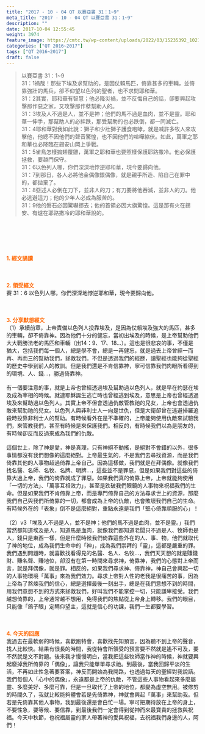 ```yaml
---
title: "2017 - 10 - 04 QT 以賽亞書 31：1~9"
meta_title: "2017 - 10 - 04 QT 以賽亞書 31：1~9"
description: ""
date: 2017-10-04 12:55:45
weight: 3974
feature_image: https://cmtc.tw/wp-content/uploads/2022/03/15235392_10211799862337740_180693556567566654_o-1.webp
categories: ["QT 2016~2017"]
tags: ["QT 2016~2017"]
draft: false
---
```


<blockquote>以賽亞書 31：1~9<br />
31：1禍哉！那些下埃及求幫助的，是因仗賴馬匹，倚靠甚多的車輛，並倚靠強壯的馬兵，卻不仰望以色列的聖者，也不求問耶和華。<br />
31：2其實，耶和華有智慧；他必降災禍，並不反悔自己的話，卻要興起攻擊那作惡之家，又攻擊那作孽幫助人的。<br />
31：3埃及人不過是人，並不是神；他們的馬不過是血肉，並不是靈。耶和華一伸手，那幫助人的必絆跌，那受幫助的也必跌倒，都一同滅亡。<br />
31：4耶和華對我如此說：獅子和少壯獅子護食咆哮，就是喊許多牧人來攻擊他，他總不因他們的聲音驚惶，也不因他們的喧嘩縮伏。如此，萬軍之耶和華也必降臨在錫安山岡上爭戰。<br />
31：5雀鳥怎樣搧翅覆雛，萬軍之耶和華也要照樣保護耶路撒冷。他必保護拯救，要越門保守。<br />
31：6以色列人哪，你們深深地悖逆耶和華，現今要歸向他。<br />
31：7到那日，各人必將他金偶像銀偶像，就是親手所造、陷自己在罪中的，都拋棄了。<br />
31：8亞述人必倒在刀下，並非人的刀；有刀要將他吞滅，並非人的刀。他必逃避這刀；他的少年人必成為服苦的。<br />
31：9他的磐石必因驚嚇挪去；他的首領必因大旗驚惶。這是那有火在錫安、有爐在耶路撒冷的耶和華說的。</blockquote><br />
&nbsp;<br />
<br />
&nbsp;<br />
<br />
<span style="color: #ff6600;"><strong>1. </strong><strong>經文誦讀</strong></span><br />
<br />
<span style="color: #ff6600;"><strong> </strong></span><br />
<br />
<span style="color: #ff6600;"><strong>2. </strong><strong>領受經文<br />
</strong></span>賽 31：6 以色列人哪，你們深深地悖逆耶和華，現今要歸向他。<br />
<br />
&nbsp;<br />
<br />
<span style="color: #ff6600;"><strong>3. 分享默想經文<br />
</strong></span>（1）承續前章，上帝責備以色列人投靠埃及，是因為仗賴埃及強大的馬匹，甚多的車輛，卻不倚靠神。因為他們十分的健忘，當初出埃及的時候，是上帝幫助他們大大戰勝法老的馬匹和車輛（出14：9、17、18…）。這也是很悲哀的事，不僅是猶大，包括我們每一個人，總是學不會，總是一再健忘，就是過去上帝曾經一而再、再而三的幫助我們，拯救我們。不但是透過我們的經歷，讀聖經也能夠從聖經的歷史中學到前人的教訓。但是我們還是不肯信靠神，寧可信靠我們肉眼所看得到的環境、人、錢…，勝過倚靠神。<br />
<br />
有一個要注意的事，就是上帝也曾經透過埃及幫助過以色列人，就是早在約瑟在埃及成為宰相的時候。就連耶穌誕生逃亡時也曾經逃到埃及，意思是上帝也曾經透過埃及來幫助過以色列人。其實上帝不但會透過仇敵管教祂的兒女，上帝也會透過仇敵來幫助祂的兒女。以色列人與非利士人一向是世仇，但是大衛卻曾在逃避掃羅追殺時投靠非利士人的幫助。有時候看外在是不準確的，上帝能夠使用仇敵來試驗我們，來管教我們，甚至有時候是來保護我們。相反的，有時候我們以為是朋友的，有時候卻反而反過來成為我們的仇敵。<br />
<br />
這個世上，除了神是愛，神是真理，只有神絕不動搖，是絕對不會錯的以外，很多事情都沒有我們想像的這麼絕對。上帝最生氣的，不是我們去尋找資源，而是我們倚靠其他的人事物超過倚靠上帝自己。因為這樣做，我們就是在拜偶像。就像我們找名醫、名師、名牧、名牌、明牌…，這些並不是罪惡，但是如果我們對這些的倚靠大過上帝，我們的倚靠就成了罪惡。如果我們真的倚靠上帝，上帝就能夠使用「一切的方法」、「萬事互相效力」，甚至是跌破我們眼鏡的人事物來祝福我們的生命。但是如果我們不肯倚靠上帝，而是專門倚靠自己的方法尋求世上的資源，那麼我們自己與我們所倚靠的一切，都會成為上帝的仇敵，也會敗壞我們自己的生命。有時候外在的「表象」倒不是這麼絕對，重點永遠是我們「堅心倚靠順服的心」！<br />
<br />
（2）v3「埃及人不過是人，並不是神；他們的馬不過是血肉，並不是靈。」我們當然都知道埃及是人，知道馬是血肉，就像我們都知道老闆只不過是人、牧師也是人，錢只是東西一樣，但是什麼時候我們倚靠這些外在的人、事、物，他們就取代了神的地位，成為我們生命中的「神」，成為我們崇拜的「靈」，這都是嚴重的罪。我們遇到問題時，就喜歡找看得見的名醫、名人、名牧…，我們天天想的就是賺錢財、賺名聲、賺地位，卻沒有在第一時間來尋求神，倚靠神，我們的心態對上帝而言，就是拜偶像，就是罪。相反的，如果我們尋求神、倚靠神，神自己會興起一切的人事物環境「萬事」來為我們效力。尋求上帝對人性的老我是很痛苦的事，因為上帝為了熬煉我們的信心，總是選擇最後一刻出手，總是在我們意想不到的時間，用我們意想不到的方式來拯救我們，好叫我們不能掌控一切，只能謙卑接受。我們越想倚靠的，上帝通常越不想用，免得我們的焦點從上帝身上轉移。我們的眼目，只能像「鴿子眼」定睛仰望主，這就是信心的功課，我們一生都要學習。<br />
<br />
&nbsp;<br />
<br />
<span style="color: #ff6600;"><strong>4. 今天的回應<br />
</strong></span>我過去在最軟弱的時候，喜歡跑特會，喜歡找先知預言，因為聽不到上帝的聲音，找人比較快。結果有很長的時間，我從特會所領受的預言要不然就是遙不可及，要不然就是文不對題。後來我才慢慢明白，當我把這些牧師當作神的時候，神就要興起廢掉我所倚靠的「偶像」，讓我只能單單尋求祂。到最後，當我回歸平淡的生活，不再如此性急著要答案，神反而開始為我開路，也透過每天的聖經對我說話。我們每個人「心中的偶像」，永遠都是上帝的仇敵，不管這些人事物看起來多麼屬靈、多麼美好、多麼可靠，但是一旦取代了上帝的地位，都變為虛空無用。被修剪的時間久了，我就比較能夠體會若是先倚靠神，神就會興起「萬事」來幫助我。但若是先倚靠其他人事物，我到最後還是會白忙一場。寧可把期待放在上帝的身上，不要性急，要等候、要信靠，到最後我們一定會得到從神而來最寶貴的拯救與祝福。今天中秋節，也祝福屬靈的家人帶著神的愛與祝福，去祝福我們身邊的人，阿們！
        
